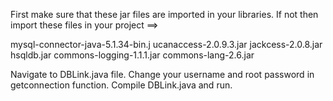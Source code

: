 First make sure that these jar files are imported in your libraries. If not then import these files in your project ==>

mysql-connector-java-5.1.34-bin.j
ucanaccess-2.0.9.3.jar
jackcess-2.0.8.jar
hsqldb.jar
commons-logging-1.1.1.jar
commons-lang-2.6.jar

Navigate to DBLink.java file.
Change your username and root password in getconnection function.
Compile DBLink.java and run.
